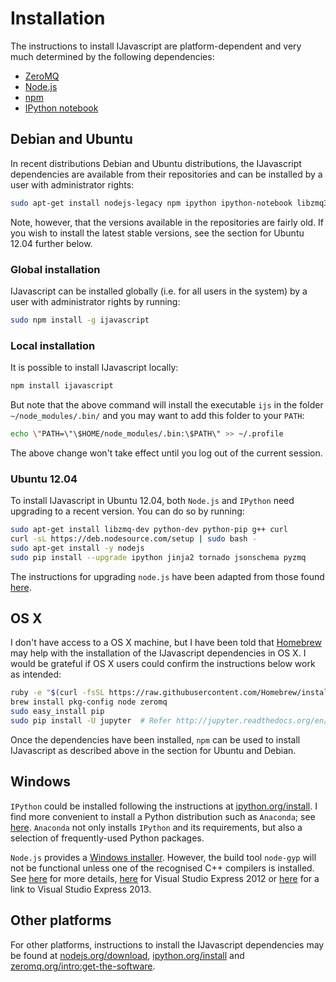 # Installation

The instructions to install IJavascript are platform-dependent and very much
determined by the following dependencies:

- [ZeroMQ](http://zeromq.org/)
- [Node.js](http://nodejs.org/)
- [npm](https://www.npmjs.com/)
- [IPython notebook](http://ipython.org/notebook.html)

## Debian and Ubuntu

In recent distributions Debian and Ubuntu distributions, the IJavascript
dependencies are available from their repositories and can be installed by a
user with administrator rights:

```sh
sudo apt-get install nodejs-legacy npm ipython ipython-notebook libzmq3-dev
```

Note, however, that the versions available in the repositories are fairly old.
If you wish to install the latest stable versions, see the section
for Ubuntu 12.04 further below.


### Global installation

IJavascript can be installed globally (i.e. for all users in the system) by a
user with administrator rights by running:

```sh
sudo npm install -g ijavascript
```

### Local installation

It is possible to install IJavascript locally:

```sh
npm install ijavascript
```

But note that the above command will install the executable `ijs` in the folder
`~/node_modules/.bin/` and you may want to add this folder to your `PATH`:

```sh
echo \"PATH=\"\$HOME/node_modules/.bin:\$PATH\" >> ~/.profile
```

The above change won't take effect until you log out of the current session.

### Ubuntu 12.04

To install IJavascript in Ubuntu 12.04, both `Node.js` and `IPython` need
upgrading to a recent version. You can do so by running:

```sh
sudo apt-get install libzmq-dev python-dev python-pip g++ curl
curl -sL https://deb.nodesource.com/setup | sudo bash -
sudo apt-get install -y nodejs
sudo pip install --upgrade ipython jinja2 tornado jsonschema pyzmq
```

The instructions for upgrading `node.js` have been adapted from those found
[here](https://github.com/joyent/node/wiki/Installing-Node.js-via-package-manager#debian-and-ubuntu-based-linux-distributions).

## OS X

I don't have access to a OS X machine, but I have been told that
[Homebrew](http://brew.sh/) may help with the installation of the IJavascript
dependencies in OS X. I would be grateful if OS X users could confirm the
instructions below work as intended:

```sh
ruby -e "$(curl -fsSL https://raw.githubusercontent.com/Homebrew/install/master/install)"
brew install pkg-config node zeromq
sudo easy_install pip
sudo pip install -U jupyter  # Refer http://jupyter.readthedocs.org/en/latest/install.html
```

Once the dependencies have been installed, `npm` can be used to install
IJavascript as described above in the section for Ubuntu and Debian.

## Windows

`IPython` could be installed following the instructions at
[ipython.org/install](http://ipython.org/install.html). I find more convenient
to install a Python distribution such as `Anaconda`; see
[here](http://continuum.io/downloads). `Anaconda` not only installs `IPython`
and its requirements, but also a selection of frequently-used Python packages.

`Node.js` provides a [Windows installer](https://nodejs.org/download/). However,
the build tool `node-gyp` will not be functional unless one of the recognised
C++ compilers is installed. See [here](https://github.com/TooTallNate/node-gyp)
for more details,
[here](http://www.microsoft.com/en-us/download/details.aspx?id=34673) for Visual
Studio Express 2012 or
[here](https://www.visualstudio.com/products/visual-studio-express-vs) for a
link to Visual Studio Express 2013.

## Other platforms

For other platforms, instructions to install the IJavascript dependencies may be
found at [nodejs.org/download](http://nodejs.org/download/),
[ipython.org/install](http://ipython.org/install.html) and
[zeromq.org/intro:get-the-software](http://zeromq.org/intro:get-the-software).

